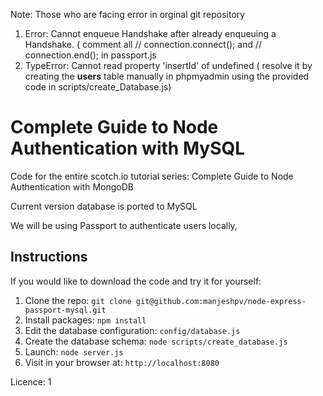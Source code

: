Note: Those who are facing error in orginal git repository
1. Error: Cannot enqueue Handshake after already enqueuing a Handshake. ( comment all // connection.connect(); and // connection.end(); in passport.js
2. TypeError: Cannot read property 'insertId' of undefined ( resolve it by creating the **users** table manually in phpmyadmin using the provided code in scripts/create_Database.js)
# Complete Guide to Node Authentication with MySQL



Code for the entire scotch.io tutorial series: Complete Guide to Node Authentication with MongoDB

Current version database is ported to MySQL

We will be using Passport to authenticate users locally, 

## Instructions

If you would like to download the code and try it for yourself:

1. Clone the repo: `git clone git@github.com:manjeshpv/node-express-passport-mysql.git`
1. Install packages: `npm install`
1. Edit the database configuration: `config/database.js`
1. Create the database schema: `node scripts/create_database.js`
1. Launch: `node server.js`
1. Visit in your browser at: `http://localhost:8080`


Licence: 1
